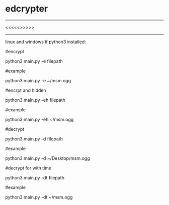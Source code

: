 # edcrypter
______________________________________

<<<<<<backup file before encrypt>>>>>>
 
 -------------------------------------

linux  and windows if python3 installed:

#encrypt

python3 main.py -e filepath

#example

python3 main.py -e ~/msm.ogg


#encrpt and hidden

python3 main.py -eh filepath

#example

python3 main.py -eh ~/msm.ogg




#decrypt

python3 main.py -d filepath

#example

python3 main.py -d ~/Desktop/msm.ogg


#decrypt for with time

python3 main.py -dt filepath

#example

python3 main.py -dt ~/msm.ogg

